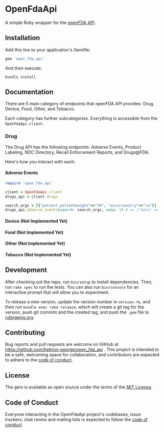 # OpenFdaApi

A simple Ruby wrapper for the [openFDA API](https://open.fda.gov/apis/).


## Installation

Add this line to your application's Gemfile:

```ruby
gem 'open_fda_api'
```

And then execute:
```shell
bundle install
```

## Documentation

There are 5 main category of endpoints that openFDA API provides: Drug, Device, Food, Other, and Tobacco.

Each category has further subcategories. Everything is accessible from the `OpenFdaApi.client`.


### Drug

The Drug API has the following endpoints: Adverse Events, Product Labeling, NDC Directory, Recall Enforcement Reports, and Drugs@FDA.

Here's how you interact with each:

#### Adverse Events
```ruby
require 'open_fda_api'

client = OpenFdaApi.client
drugs_api = client.drugs

search_args = [{"patient.patientweight"=>"50", "occurcountry"=>"ca"}]
drugs_api.adverse_events(search: search_args, skip: 1) # => {"meta" => {...}, "results" => [...]}
```

#### Device (Not Implemented Yet)
#### Food (Not Implemented Yet)
#### Other (Not Implemented Yet)
#### Tobacco (Not Implemented Yet)



## Development

After checking out the repo, run `bin/setup` to install dependencies.
Then, run `rake spec` to run the tests.
You can also run `bin/console` for an interactive prompt that will allow you to experiment.

To release a new version, update the version number in `version.rb`, and then run `bundle exec rake release`, which will create a git tag for the version, push git commits and the created tag, and push the `.gem` file to [rubygems.org](https://rubygems.org).

## Contributing

Bug reports and pull requests are welcome on GitHub at https://github.com/hebron-george/open_fda_api .
This project is intended to be a safe, welcoming space for collaboration, and contributors are expected to adhere to the [code of conduct](https://github.com/[USERNAME]/open_fda_api/blob/master/CODE_OF_CONDUCT.md).

## License

The gem is available as open source under the terms of the [MIT License](https://opensource.org/licenses/MIT).

## Code of Conduct

Everyone interacting in the OpenFdaApi project's codebases, issue trackers, chat rooms and mailing lists is expected to follow the [code of conduct](https://github.com/[USERNAME]/open_fda_api/blob/master/CODE_OF_CONDUCT.md).

